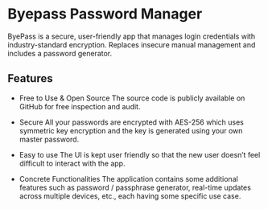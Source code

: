 # Byepass Password Manager

ByePass is a secure, user-friendly app that manages login credentials with industry-standard encryption. Replaces insecure manual management and includes a password generator.

## Features

- Free to Use & Open Source
  The source code is publicly available on GitHub for free inspection and audit.

- Secure
  All your passwords are encrypted with AES-256 which uses symmetric key encryption and the key is generated using your own master password.

- Easy to use
  The UI is kept user friendly so that the new user doesn’t feel difficult to interact with the app.

- Concrete Functionalities
  The application contains some additional features such as password / passphrase generator, real-time updates across multiple devices, etc., each having some specific use case.
